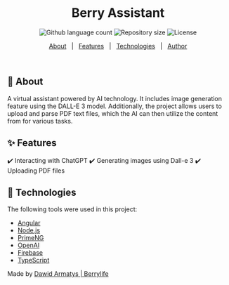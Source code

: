 <h1 align="center">Berry Assistant</h1>

<p align="center">
  <img alt="Github language count" src="https://img.shields.io/github/languages/count/armi91/berry-assistant?color=56BEB8">

  <img alt="Repository size" src="https://img.shields.io/github/repo-size/armi91/berry-assistant?color=56BEB8">

  <img alt="License" src="https://img.shields.io/github/license/armi91/berry-assistant?color=56BEB8">
</p>

<p align="center">
  <a href="#dart-about">About</a> &#xa0; | &#xa0; 
  <a href="#sparkles-features">Features</a> &#xa0; | &#xa0;
  <a href="#rocket-technologies">Technologies</a> &#xa0; | &#xa0;
  <a href="https://github.com/armi91" target="_blank">Author</a>
</p>

<br>

## :dart: About

A virtual assistant powered by AI technology. It includes image generation feature using the DALL-E 3 model. Additionally, the project allows users to upload and parse PDF text files, which the AI can then utilize the content from for various tasks.

## :sparkles: Features

:heavy_check_mark: Interacting with ChatGPT
:heavy_check_mark: Generating images using Dall-e 3
:heavy_check_mark: Uploading PDF files

## :rocket: Technologies

The following tools were used in this project:

- [Angular](https://angular.io/)
- [Node.js](https://nodejs.org/en/)
- [PrimeNG](https://primeng.org/)
- [OpenAI](https://openai.com/)
- [Firebase](https://firebase.google.com/)
- [TypeScript](https://www.typescriptlang.org/)

Made by <a href="https://github.com/armi91" target="_blank">Dawid Armatys | Berrylife</a>
&#xa0;
